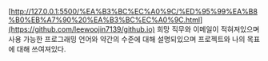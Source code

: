 [http://127.0.0.1:5500/%EA%B3%BC%EC%A0%9C/%ED%95%99%EA%B8%B0%EB%A7%90%20%EA%B3%BC%EC%A0%9C.html](https://github.com/leewoojin7139/github.io)
희망 직무와 이메일이 적혀져있으며 사용 가능한 프로그래밍 언어와 약간의 수준에 대해 설명되있으며 프로젝트와 나의 목표에 대해 쓰여져있다.

